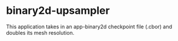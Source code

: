 # binary2d-upsampler
This application takes in an app-binary2d checkpoint file (.cbor) and doubles its mesh resolution.
